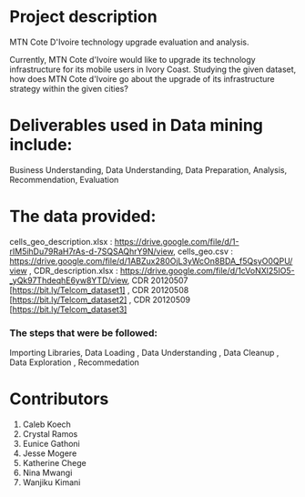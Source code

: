 # Project description
MTN Cote D'Ivoire technology upgrade evaluation and analysis.

Currently, MTN Cote d'Ivoire would like to upgrade its technology infrastructure for its mobile users in Ivory Coast. Studying the given dataset, how does MTN Cote d'Ivoire go about the upgrade of its infrastructure strategy within the given cities?

# Deliverables used in Data mining include:
Business Understanding,
Data Understanding, 
Data Preparation, 
Analysis,   
Recommendation, 
Evaluation

# The data provided:

cells_geo_description.xlsx : https://drive.google.com/file/d/1-rIM5ihDu79RaH7rAs-d-7SQSAQhrY9N/view,
cells_geo.csv : https://drive.google.com/file/d/1ABZux280OjL3yWcOn8BDA_f5QsyO0QPU/view ,
CDR_description.xlsx : https://drive.google.com/file/d/1cVoNXl25IO5-_yQk97ThdeqhE6yw8YTD/view,
CDR 20120507 [https://bit.ly/Telcom_dataset1] ,
CDR 20120508 [https://bit.ly/Telcom_dataset2] ,
CDR 20120509 [https://bit.ly/Telcom_dataset3]


### The steps that were be followed:

Importing Libraries,
Data Loading ,
Data Understanding ,
Data Cleanup ,
Data Exploration ,
Recommedation 

# Contributors 
1. Caleb Koech
2. Crystal Ramos
3. Eunice Gathoni
4. Jesse Mogere
5. Katherine Chege
6. Nina Mwangi
7. Wanjiku Kimani



